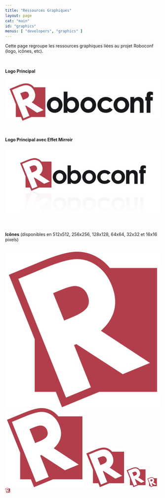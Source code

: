 ```yaml
---
title: "Ressources Graphiques"
layout: page
cat: "main"
id: "graphics"
menus: [ "developers", "graphics" ]
---
```


Cette page regroupe les ressources graphiques liées au projet Roboconf (logo, icônes, etc).  

<br /><br />
**Logo Principal**

<img src="/resources/img/roboconf.jpg" alt="Main Logo" />

<br /><br />
**Logo Principal avec Effet Mirroir**

<img src="/resources/img/roboconf--mirrored.jpg" alt="Main Logo with Mirror Effect" />

<br /><br />
**Icônes** (disponibles en 512x512, 256x256, 128x128, 64x64, 32x32 et 16x16 pixels)

<br />
<img src="/resources/img/roboconf--512x512.jpg" alt="Roboconf 512x512" />

<img src="/resources/img/roboconf--256x256.jpg" alt="Roboconf 256x256" />

<img src="/resources/img/roboconf--128x128.jpg" alt="Roboconf 128x128" />

<img src="/resources/img/roboconf--64x64.jpg" alt="Roboconf 64x64" />

<img src="/resources/img/roboconf--32x32.jpg" alt="Roboconf 32x32" />

<img src="/resources/img/roboconf--16x16.jpg" alt="Roboconf 16x16" />

